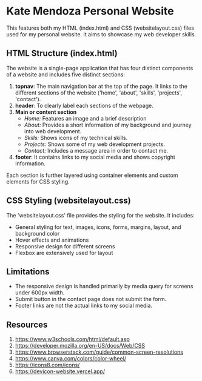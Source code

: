 # Kate Mendoza Personal Website

This features both my HTML (index.html) and CSS (websitelayout.css) files used for my personal website. It aims to showcase my web developer skills.


## HTML Structure (index.html)

The website is a single-page application that has four distinct components of a website and includes five distinct sections:

1) **topnav**:  The main navigation bar at the top of the page. It links to the different sections of the website ('home', 'about', 'skills', 'projects', 'contact').
2) **header**: To clearly label each sections of the webpage.
3) **Main or content section**
    - *Home:* Features an image and a brief description
    - *About:* Provides a short information of my background and journey into web development.
    - *Skills:* Shows icons of my technical skills.
    - *Projects:* Shows some of my web development projects.
    - *Contact:* Includes a message area in order to contact me.
4) **footer**:  It contains links to my social media and shows copyright information.

Each section is further layered using container elements and custom elements for CSS styling.

## CSS Styling (websitelayout.css)

The 'websitelayout.css' file provides the styling for the website. It includes:

- General styling for text, images, icons, forms, margins, layout, and background color 
- Hover effects and animations
- Responsive design for different screens
- Flexbox are extensively used for layout


## Limitations

* The responsive design is handled primarily by media query for screens under 600px width.
* Submit button in the contact page does not submit the form.
* Footer links are not the actual links to my social media.

## Resources

1) https://www.w3schools.com/html/default.asp
2) https://developer.mozilla.org/en-US/docs/Web/CSS
3) https://www.browserstack.com/guide/common-screen-resolutions
4) https://www.canva.com/colors/color-wheel/
5) https://icons8.com/icons/
6) https://devicon-website.vercel.app/
